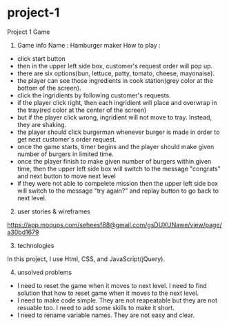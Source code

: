 # project-1
Project 1 Game

1. Game info
Name : Hamburger maker
How to play :
  - click start button
  - then in the upper left side box, customer's request order will pop up.
  - there are six options(bun, lettuce, patty, tomato, cheese, mayonaise).
  - the player can see those ingredients in cook station(grey color at the bottom of the screen).
  - click the ingridients by following customer's requests.
  - if the player click right, then each ingridient will place and overwrap in the tray(red color at the center of the screen) 
  - but if the player click wrong, ingridient will not move to tray. Instead, they are shaking.
  - the player should click burgerman whenever burger is made in order to get next customer's order request. 
  - once the game starts, timer begins and the player should make given number of burgers in limited time.
  - once the player finish to make given number of burgers within given time, then the upper left side box will switch to the message "congrats" and next button to move next level
  - if they were not able to compelete mission then the upper left side box will switch to the message "try again?" and replay button to go back to next level.
  
 2. user stories & wireframes
 
 https://app.moqups.com/seheesf88@gmail.com/gsDUXUNawe/view/page/a30bd1679
 
 3. technologies
 
 In this project, I use Html, CSS, and JavaScript(jQuery).
 
 4. unsolved problems
  - I need to reset the game when it moves to next level. I need to find solution that how to reset game when it moves to the next level. 
  - I need to make code simple. They are not reapeatable but they are not resuable too. I need to add some skills to make it short. 
  - I need to rename variable names. They are not easy and clear. 
 
 
